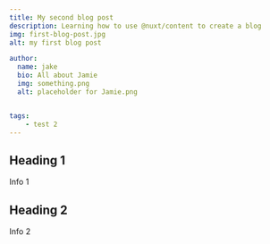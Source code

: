 ```yaml
---
title: My second blog post
description: Learning how to use @nuxt/content to create a blog
img: first-blog-post.jpg
alt: my first blog post

author:
  name: jake
  bio: All about Jamie
  img: something.png
  alt: placeholder for Jamie.png


tags:
    - test 2
---
```


## Heading 1

Info 1

## Heading 2

Info 2

<info-box>
  <template #info-box>
    This is a vue component inside markdown using slots
  </template>
</info-box>